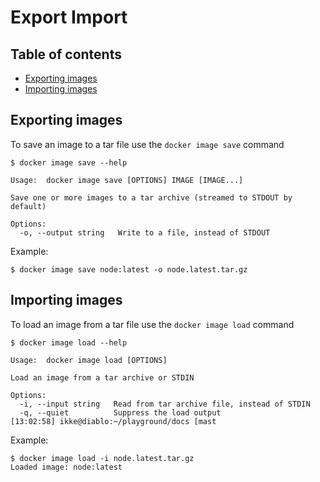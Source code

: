 # Export Import

## Table of contents
* [Exporting images](#exporting-images)
* [Importing images](#importing-images)

## Exporting images
To save an image to a tar file use the `docker image save` command
```
$ docker image save --help

Usage:	docker image save [OPTIONS] IMAGE [IMAGE...]

Save one or more images to a tar archive (streamed to STDOUT by default)

Options:
  -o, --output string   Write to a file, instead of STDOUT
```
Example:
```
$ docker image save node:latest -o node.latest.tar.gz
```

## Importing images
To load an image from a tar file use the `docker image load` command
```
$ docker image load --help

Usage:	docker image load [OPTIONS]

Load an image from a tar archive or STDIN

Options:
  -i, --input string   Read from tar archive file, instead of STDIN
  -q, --quiet          Suppress the load output
[13:02:58] ikke@diablo:~/playground/docs [mast
```
Example:
```
$ docker image load -i node.latest.tar.gz
Loaded image: node:latest
```
